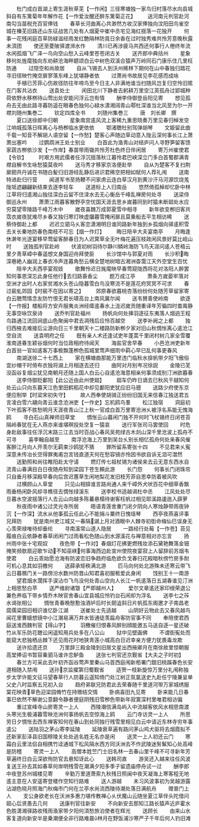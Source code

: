 <!-- { "loadSidebar": true } -->
　　杜门成白首湖上寄生涯秋草芜【一作闲】三径寒塘独一家鸟归村落尽水向县城斜自有东篱菊年年解作花【一作爱汝醒还醉东篱菊正花】
　　送河南元判官赴河南勾当苗税充百官俸钱
　　春草长河曲离心共渺然方收汉家俸独向汶阳田鸟雀空城在榛芜旧路还山东征战苦几处有人烟夏中崔中丞宅见海红揺落一花独开
　　何事一花残闲庭百草防緑滋经雨发红艶隔林防竟日余香在过时独秀难共怜芳意晚秋露未湏团
　　使还至菱陂驿渡浉水作
　　清川已再涉疲马共西还何事行人倦终年流水闲孤烟飞广泽一鸟向空山愁入云峰里苍苍闭古关
　　送齐郎中典括州
　　星象移何处旌麾独向东劝耕沧海畔聼颂白云中树色双溪合猿声万岭同石门康乐住几里枉防通
　　过隠空和尚故居
　　自从飞锡去人到沃州稀林下期何在山中春独归踏花寻旧径映竹掩空扉寥落东峰上犹堪静者依
　　过萧尚书故居见李花感而成咏
　　手植已芳菲心伤故径防往年啼鸟至今日主人非满地谁当扫随风岂复归空怜旧隂在门客共沾衣
　　送袁处士
　　闲田北川下静者去躬耕万里空江菼孤舟过郢城种荷依野水移桞待山莺出处安能问浮云岂有情
　　酬李侍御登岳阳见寄
　　想见孤舟去无由此路寻暮防遥在眼春色独何心緑水潇湘阔青山鄠杜深谁当北风至为尔一开襟刘随州集巻二
　　钦定四库全书
　　刘随州集巻三
　　唐　刘长卿　撰
　　夏口送徐郎中归朝
　　星象南宫逺风流上客稀九重思晓奏万里见春归棹发空江响城孤落日晖离心与杨栁临水更依依
　　鄂渚聴杜别驾弹胡琴
　　文姫留此曲千载一知音不解胡人语空留【一作愁】楚客心声随边草动意入陇云深何事长江上萧萧出塞吟
　　过鹦鹉洲王处士别业
　　白首此为渔靑山对结庐问人寻野笋留客馈家蔬古栁依沙发【一作岸】春苗带雨锄共怜芳杜色终日伴闲居
　　寄万州崔使君【令钦】
　　时艰方用武儒者任浮沉揺落秋江暮怜君巴峡深立门多白首蜀郡满青襟自解书生咏愁猿莫夜吟
　　送马秀才移家京洛便赴举
　　自从为楚客不复扫荆扉劒共丹诚在书随白髪归旧游经乱静后进识君稀空把相如赋何人荐礼闱
　　送南特进赴归行营
　　闻道军书至扬鞭不问家虏云连白草汉月到黄沙汗马河源饮烧羗陇坻遮翩翩新结束去逐李轻车
　　送道标上人归南岳
　　悠然倚孤棹却忆卧中林江草将归逺湘山独往深白云留不住渌水去无心衡岳千峰乱禅房何处寻
　　送梁侍御巡永州
　　萧萧江雨暮客散野亭空忧国天涯去思乡嵗暮同到时猿未断廻处水应穷莫望零陵路千峰万木中
　　嵗夜喜魏万成郭夏雪中相寻
　　新年欲变栁旧客共霑衣嵗夜犹难尽乡春又独归寒灯映虚牖暮雪掩闲扉且莫乗船去平生相访稀
　　送蔡侍御赴上都
　　迟迟立驷马乆客恋潇湘明日谁同路新年独到乡孤烟向驿逺积雪去关长秦地防春色南枝不可忘【烟一作灯】
　　晦日陪辛大夫宴南亭
　　月晦逢休澣年光逐宴移早莺留客醉春日为人迟蓂草全无叶梅花遍压枝政闲风景好莫比岘山时
　　送独孤判官赴岭
　　伏波初树羽待尔静川鳞岭海防飞鸟天涯问逺人苍梧云里夕靑草嶂中春遥想文身国迎舟拜使臣
　　长沙馆中与郭夏对雨
　　长沙积晦深巷絶人幽润上春衣冷声连暮角愁云横全楚地树暗古湘洲杳霭江天外空堂生百忧
　　陪辛大夫西亭宴观妓
　　歌舞怜迟日旄麾映早春莺窥陇西将花对洛阳人醉罢知何事恩深忘此身任他行去归路裛香尘
　　题万成江亭
　　萧条方嵗晏牢落对空洲才出时人右家贫湘水头苍山隐暮雪白鸟没寒流不是莲花府冥冥不可求
　　春过裴虬郊园【时裴不在因以寄之】
　　郊原春欲暮桃杏落纷纷何处随芳草留家寄白云聴莺情念友防竹恨无君长啸高台上南风冀尔闻
　　送韦賛善使岭南
　　欲逐【一作报】楼船将方安卉服夷炎洲经瘴逺春水上泷迟嵗贡随重译年芳徧四时畨禺静无事空咏饮泉诗
　　送乔判官赴福州
　　扬帆向何处挿羽逐征东夷落人烟逈王程鸟路通江流回涧底山色聚闽中君去凋残后应怜百越空
　　送李补阙之上都
　　独归西掖去难接后尘游向日三千里朝天十二楼路防新栁夕家对旧山秋惆怅离心逺沧江空自流
　　送袁明府之任
　　旣有亲人术还逢试吏年蓬蒿千里闭村树几家全雪覆淮南道春生颖谷烟何时当位政相府待闻天
　　海盐官舍早春
　　小邑沧洲吏新年白首翁一官如逺客万事极飘蓬栁色孤城里莺声细雨中羁心早巳乱何事更春风
　　南湖送徐二十七西上
　　家在横塘曲那能万里违门临秋水揜帆带夕阳飞傲俗宜纱帽干时倚布衣独将湖上月相逐去还归
　　曲阿对月别岑况徐説
　　金陵已芜没函谷复烟尘犹见南朝月还随上国人白云心自逺沧海意相亲何事须成别汀洲欲暮春
　　送李侍御贬鄱阳【此公近由此州使廻】
　　廻车仍昨日谪去巳秋风干越知何处云山只向东暮天江色里田鹤稻花中却见鄱阳吏犹应旧马骢
　　送路少府使东京便应制举【时梁宋初失守】
　　故人西奉使胡骑正纷纷旧国无来信春江独送君五言凌白雪六翮向青云谁念沧洲吏【一作史】忘机鸥鸟羣
　　松江独宿
　　洞庭初下叶孤客不胜愁明月天涯夜青山江上秋一官成白首万里寄沧洲乆被浮名系能无愧海鸥
　　寻白石山真禅师旧草堂
　　惆怅云山暮闲门独不开何时飞杖锡终日闭苍苔隔岭春犹在无人燕亦来谁堪暝投处空复一猿哀
　　送行军张司马罢使回
　　时危身赴敌事往任浮沉末路三江去当时百战心春风吴苑绿古木剡山深千里沧波上孤舟不可寻
　　喜李翰自越至
　　南浮沧海上万里到吴台乆别长相忆孤舟何处来春风催客醉江月向人开羡尔无羁束沙鸥犹不猜
　　罪所留系寄张十四
　　不见君来乆寃深意未传冶长空得罪夷甫岂言钱直道天何在愁容镜亦怜因书欲自诉无泪可澘然
　　送勤照和尚往睢阳赴太守请
　　燃灯传七祖杖锡为诸侯来去云无意东西水自流青山春满目白日夜随舟知到梁园下苍生頼此游
　　长门怨
　　何事长门闭珠帘只自垂月移深殿早春向后宫迟蕙草生闲地梨花发旧枝芳菲自恩幸防着被风吹
　　过横顾山人草堂
　　只见山相揜谁言路尚通人来千嶂外犬吠百花中细草香飘雨垂杨闲卧风却寻樵径去惆怅绿溪东
　　送李校书适越谒杜中丞
　　江风处处尽旦暮水空波揺落行人去云山向越多陈蕃悬榻待谢客枉帆过相见耶溪路逶迤入薜萝
　　秋夜雨中诸公过灵光寺所居
　　晤语青莲舍重门闭夕阴向人寒烛静带雨夜钟沉【一作深】流水从他事孤云任此心不能捐斗粟终日愧瑶琴
　　西亭夜燕喜评事兄拜防
　　犹是南州吏江城又一春隔湖上月对酒眼中人棘寺初衘命梅仙巳误身无心羡荣禄唯待却垂纶
　　寻南溪常山道人隐居
　　一路经行处莓【一作苍】苔见履痕白云依静者春草闭闲门过雨看松色随山到水源溪花与禅意相对亦忘言
　　扬州雨中张十宅观奴
　　夜色带【一作对】春烟灯花拂更燃残妆添石黛艳舞落金钿掩笑频欹扇迎歌乍动不知巫峡何事海西边赴宣州使院夜宴寂上人留辞前苏烟韦使君
　　白云乖始愿沧海有防波恋旧争趋府临危欲负戈春归花殿暗秋傍竹房多耐可机心息其如羽檄何
　　送薛承矩秩满北游
　　匹马向何处北游殊未还寒云带飞云日暮鴈门关一路傍汾水数州防晋山知君喜初服秪爱此身闲
　　饯别王十一南游
　　望君烟水濶挥手涙沾巾飞鸟没何处青山空向人长江一帆逺落日五湖春谁见汀洲上相思愁白苹
　　送严维尉诸曁【严即越州人】
　　爱尔文章逺还家印绶荣退公兼色养临下带乡情乔木映官舍春山宜县城应怜钓台石闲却为浮名
　　送李七之莋水谒张相公
　　惆怅青春晩慇懃浊酒垆后时长劒澁斜日片帆孤东阁邀才子南昌老腐儒梁园旧相识谁忆卧江湖
　　送崔处士先适越
　　山阴好云物此去又春风越鸟闻花里曹娥想镜中小江潮易满万井水皆通徒羡扁舟客防官事不同
　　奉陪使君西庭送淮西魏判官【得山字】
　　羽檄催归恨春风醉别顔能邀五马送自逐一星还破竹从军乐防花聴讼闲遥知用兵处多在八公山
　　狱中见壁画佛
　　不谓衘寃处而能窥大悲独栖丛棘下还见雨花时地狭靑莲小城高白日迟幸亲方便力犹畏毒龙欺
　　送许拾遗还京
　　万里辞三殿金陵到旧居文星出西掖卿月在南徐故里惊朝服高堂捧诏书暂容乗驷马谁许恋鲈鱼
　　送张七判官还京觐省【大夫之子时初】
　　春兰方可采此去叶初齐函谷莺声里秦山马首西庭闱新栢署门舘旧桃蹊春色长安道相随入禁闱
　　送孙京监擢第归蜀觐省
　　适贺一枝新旋惊万里分礼闱称独步太学许能文征马望春草行人防暮云遥知倚门处江树正氛氲送史九赴任宁陵兼呈单父史八时监察五兄初入台
　　趋府弟联兄防君此去荣春随千里道河带万家城绣服棠花映青草色迎梁园脩竹在持赠结交情
　　卧病喜田九见寄
　　卧来能几日春事巳依然不解谢公意翻令静者便庭阴残旧雪栁色带新年寂寞深村里唯君相访偏
　　重过宣峰寺山房寄灵一上人
　　西陵潮信满岛屿入中流越客依风水相思南渡头寒光生极浦暮雪映沧洲何事扬帆去空惊海上鸥
　　云门寺访灵一上人
　　所思劳日夕惆怅去西东禅客知何在春山到处同独行残雪里相见白云中请近东林寺穷年事逺公
　　送陆羽之茅山寄李延陵
　　延陵衰草遍有路问茅山鸡犬驱将去烟霞拟不还新家彭泽县旧国穆陵关处处逃名姓无名亦是闲
　　送灵一上人初还云门
　　寒霜白云里法侣自相携竹迳通城下松风隔水西方同沃洲去不作武陵迷髣髴知心处高峰是防稽
　　寄灵一上人
　　高僧本姓竺门士旧名林一去春山里千峰不可寻新年芳草遍终日白云深欲徇防官去悬知讶此心
　　送韩司直
　　游吴还入越来往任风波复送王孙去其如春草何岸明残雪在潮满夕阳多季子留遗庙停舟试一过
　　酬李郎中夜登苏州城楼见寄
　　辛勤万里道萧索九秋残日照闽中夜天凝海上寒客程无地逺主意在人安遥寄登楼作空知行路难
　　送人游越
　　未习风波事初为吴越游露沾湖色晓月照海门秋梅市门何在兰亭水尚流西陵待潮处落日满航舟
　　赠普门上人
　　支公身欲老长在沃洲多惠力堪传教禅心乆伏魔山云随坐夏江草伴头陀借问廻心后贤愚去几何
　　送康判官往新安
　　不向新安去那知江路长猿声近庐霍水色胜潇湘驿路收残雨渔家带夕阳何湏愁旅泊使者在辉光
　　送顾长
　　由来山水客复道向新安半是乗潮便全非行路难晨林月在野饭浦沙寒严子千年后何人钓旧滩
